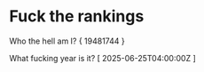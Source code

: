 # Fuck the rankings

Who the hell am I?
{ 19481744 }

What fucking year is it?
[ 2025-06-25T04:00:00Z ]
